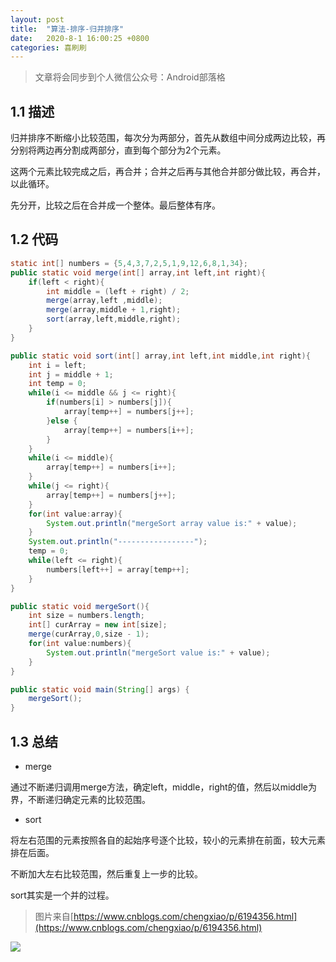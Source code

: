 ```yaml
---
layout: post
title:  "算法-排序-归并排序"
date:   2020-8-1 16:00:25 +0800
categories: 喜刷刷
---
```


> 文章将会同步到个人微信公众号：Android部落格

## 1.1 描述

归并排序不断缩小比较范围，每次分为两部分，首先从数组中间分成两边比较，再分别将两边再分割成两部分，直到每个部分为2个元素。

这两个元素比较完成之后，再合并；合并之后再与其他合并部分做比较，再合并，以此循环。

先分开，比较之后在合并成一个整体。最后整体有序。

## 1.2 代码
```java
static int[] numbers = {5,4,3,7,2,5,1,9,12,6,8,1,34};
public static void merge(int[] array,int left,int right){
	if(left < right){
		int middle = (left + right) / 2;
		merge(array,left ,middle);
		merge(array,middle + 1,right);
		sort(array,left,middle,right);
	}
}

public static void sort(int[] array,int left,int middle,int right){
	int i = left;
	int j = middle + 1;
	int temp = 0;
	while(i <= middle && j <= right){
		if(numbers[i] > numbers[j]){
			array[temp++] = numbers[j++];
		}else {
			array[temp++] = numbers[i++];
		}
	}
	while(i <= middle){
		array[temp++] = numbers[i++];
	}
	while(j <= right){
		array[temp++] = numbers[j++];
	}
	for(int value:array){
		System.out.println("mergeSort array value is:" + value);
	}
	System.out.println("-----------------");
	temp = 0;
	while(left <= right){
		numbers[left++] = array[temp++];
	}
}

public static void mergeSort(){
	int size = numbers.length;
	int[] curArray = new int[size];
	merge(curArray,0,size - 1);
	for(int value:numbers){
		System.out.println("mergeSort value is:" + value);
	}
}

public static void main(String[] args) {
	mergeSort();
}
```

## 1.3 总结

- merge

通过不断递归调用merge方法，确定left，middle，right的值，然后以middle为界，不断递归确定元素的比较范围。

- sort

将左右范围的元素按照各自的起始序号逐个比较，较小的元素排在前面，较大元素排在后面。

不断加大左右比较范围，然后重复上一步的比较。

sort其实是一个并的过程。

> 图片来自[https://www.cnblogs.com/chengxiao/p/6194356.html](https://www.cnblogs.com/chengxiao/p/6194356.html)

![](https://ftp.bmp.ovh/imgs/2020/07/6d3badeecf8da5db.png)